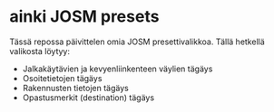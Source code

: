 # ainki JOSM presets

Tässä repossa päivittelen omia JOSM presettivalikkoa. Tällä hetkellä valikosta löytyy:
- Jalkakäytävien ja kevyenliinkenteen väylien tägäys
- Osoitetietojen tägäys
- Rakennusten tietojen tägäys
- Opastusmerkit (destination) tägäys